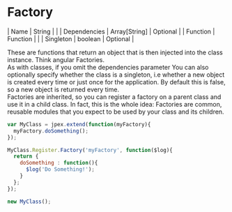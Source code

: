 Factory
=======
| Name          | String        |           |
| Dependencies  | Array[String] | Optional  |
| Function      | Function      |           |
| Singleton     | boolean       | Optional  |

These are functions that return an object that is then injected into the class instance. Think angular Factories.  
As with classes, if you omit the dependencies parameter
You can also optionally specify whether the class is a singleton, i.e whether a new object is created every time or just once for the application. By default this is false, so a new object is returned every time.  
Factories are inherited, so you can register a factory on a parent class and use it in a child class. In fact, this is the whole idea: Factories are common, reusable modules that you expect to be used by your class and its children.
```javascript
var MyClass = jpex.extend(function(myFactory){
  myFactory.doSomething();
});

MyClass.Register.Factory('myFactory', function($log){
  return {
    doSomething : function(){
      $log('Do Something!');
    }
  };
});

new MyClass();
```
